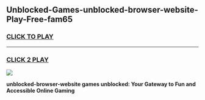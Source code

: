 
## Unblocked-Games-unblocked-browser-website-Play-Free-fam65
<h3>
<a href="https://premium76.site?title=unblocked-browser-website&ref=23A">CLICK TO PLAY</a></h3>
<hr>

<h3>
<a href="https://premium76.site?title=unblocked-browser-website&ref=23A">CLICK 2 PLAY</a>
  
</h3>

<a href="https://premium76.site?title=unblocked-browser-website&ref=23A"><img src="https://clearcache.store/games.png"></a>


**unblocked-browser-website games unblocked: Your Gateway to Fun and Accessible Online Gaming**
